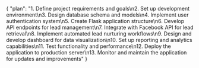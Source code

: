 {
  "plan": "1. Define project requirements and goals\n2. Set up development environment\n3. Design database schema and models\n4. Implement user authentication system\n5. Create Flask application structure\n6. Develop API endpoints for lead management\n7. Integrate with Facebook API for lead retrieval\n8. Implement automated lead nurturing workflows\n9. Design and develop dashboard for data visualization\n10. Set up reporting and analytics capabilities\n11. Test functionality and performance\n12. Deploy the application to production server\n13. Monitor and maintain the application for updates and improvements"
}